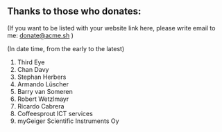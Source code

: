 ## Thanks to those who donates:

(If you want to be listed with your website link here, please write email to me: donate@acme.sh )

(In date time, from the early to the latest)

1. Third Eye
1. Chan Davy
1. Stephan Herbers
1. Armando Lüscher
1. Barry van Someren
1. Robert Wetzlmayr
1. Ricardo Cabrera
1. Coffeesprout ICT services
1. myGeiger Scientific Instruments Oy

